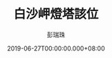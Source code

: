 ---
issue: 332
title: 白沙岬燈塔該位
author: 彭瑞珠
language: 四縣
date: 2019-06-27T00:00:00.000+08:00
topic: 景點
difficulty: 2
wikidata: Q98096220
wikidata_link: https://www.wikidata.org/wiki/Q98096220
author_wikidata_link: https://www.wikidata.org/wiki/Q98096341
author_wikidata: Q98096341
---